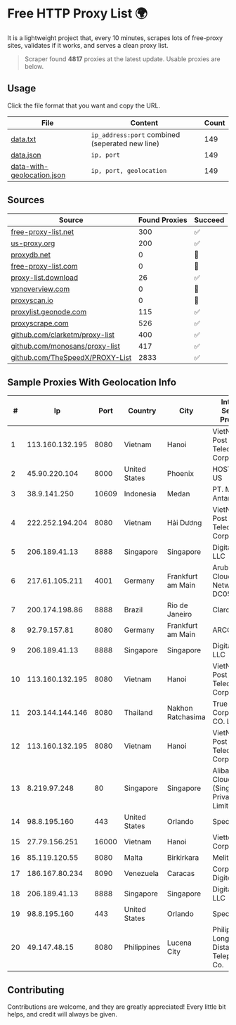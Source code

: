 
# Free HTTP Proxy List 🌍

It is a lightweight project that, every 10 minutes, scrapes lots of free-proxy sites, validates if it works, and serves a clean proxy list.


> Scraper found **4817** proxies at the latest update. Usable proxies are below.

## Usage

Click the file format that you want and copy the URL.


|File|Content|Count|
|----|-------|-----|
|[data.txt](https://raw.githubusercontent.com/themiralay/Proxy-List-World/master/data.txt)|`ip_address:port` combined (seperated new line)|149|
|[data.json](https://raw.githubusercontent.com/themiralay/Proxy-List-World/master/data.json)|`ip, port`|149|
|[data-with-geolocation.json](https://raw.githubusercontent.com/themiralay/Proxy-List-World/master/data-with-geolocation.json)|`ip, port, geolocation`|149|

## Sources

|Source|Found Proxies|Succeed|
|------|-------------|-------|
|[free-proxy-list.net](https://free-proxy-list.net)|300|✅|
|[us-proxy.org](https://www.us-proxy.org)|200|✅|
|[proxydb.net](http://proxydb.net)|0|🚫|
|[free-proxy-list.com](https://free-proxy-list.com/?page=&port=&type%5B%5D=http&type%5B%5D=https&up_time=0&search=Search)|0|🚫|
|[proxy-list.download](https://www.proxy-list.download/HTTP)|26|✅|
|[vpnoverview.com](https://vpnoverview.com/privacy/anonymous-browsing/free-proxy-servers)|0|🚫|
|[proxyscan.io](https://www.proxyscan.io)|0|🚫|
|[proxylist.geonode.com](https://proxylist.geonode.com/api/proxy-list?limit=300&page=1&sort_by=lastChecked&sort_type=desc&protocols=http,https)|115|✅|
|[proxyscrape.com](https://api.proxyscrape.com/v2/?request=displayproxies&protocol=http&timeout=10000&country=all&ssl=all&anonymity=all)|526|✅|
|[github.com/clarketm/proxy-list](https://raw.githubusercontent.com/clarketm/proxy-list/master/proxy-list-raw.txt)|400|✅|
|[github.com/monosans/proxy-list](https://raw.githubusercontent.com/monosans/proxy-list/main/proxies/http.txt)|417|✅|
|[github.com/TheSpeedX/PROXY-List](https://raw.githubusercontent.com/TheSpeedX/PROXY-List/master/http.txt)|2833|✅|


## Sample Proxies With Geolocation Info

|#|Ip|Port|Country|City|Internet Service Provider|
|-|--|----|-------|----|-------------------------|
|1|113.160.132.195|8080|Vietnam|Hanoi|VietNam Post and Telecom Corporation|
|2|45.90.220.104|8000|United States|Phoenix|HOSTINGER US|
|3|38.9.141.250|10609|Indonesia|Medan|PT. Media Antar Nusa|
|4|222.252.194.204|8080|Vietnam|Hải Dương|VietNam Post and Telecom Corporation|
|5|206.189.41.13|8888|Singapore|Singapore|DigitalOcean, LLC|
|6|217.61.105.211|4001|Germany|Frankfurt am Main|Aruba GmbH Cloud Network DC05|
|7|200.174.198.86|8888|Brazil|Rio de Janeiro|Claro S.A|
|8|92.79.157.81|8080|Germany|Frankfurt am Main|ARCOR-IP|
|9|206.189.41.13|8888|Singapore|Singapore|DigitalOcean, LLC|
|10|113.160.132.195|8080|Vietnam|Hanoi|VietNam Post and Telecom Corporation|
|11|203.144.144.146|8080|Thailand|Nakhon Ratchasima|True Internet Corporation CO. Ltd.|
|12|113.160.132.195|8080|Vietnam|Hanoi|VietNam Post and Telecom Corporation|
|13|8.219.97.248|80|Singapore|Singapore|Alibaba Cloud (Singapore) Private Limited|
|14|98.8.195.160|443|United States|Orlando|Spectrum|
|15|27.79.156.251|16000|Vietnam|Hanoi|Viettel Corporation|
|16|85.119.120.55|8080|Malta|Birkirkara|Melita Ltd|
|17|186.167.80.234|8090|Venezuela|Caracas|Corporacion Digitel C.A|
|18|206.189.41.13|8888|Singapore|Singapore|DigitalOcean, LLC|
|19|98.8.195.160|443|United States|Orlando|Spectrum|
|20|49.147.48.15|8080|Philippines|Lucena City|Philippine Long Distance Telephone Co.|



## Contributing

Contributions are welcome, and they are greatly appreciated! Every
little bit helps, and credit will always be given.


